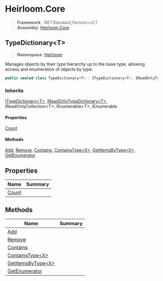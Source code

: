# Heirloom.Core

> **Framework**: .NETStandard,Version=v2.1  
> **Assembly**: [Heirloom.Core][0]  

## TypeDictionary\<T>

> **Namespace**: [Heirloom][0]  

Manages objects by their type hierarchy up to the base type, allowing access and enumeration of objects by type.

```cs
public sealed class TypeDictionary<T> : ITypeDictionary<T>, IReadOnlyTypeDictionary<T>, IReadOnlyCollection<T>, IEnumerable<T>, IEnumerable
```

### Inherits

[ITypeDictionary\<T>][1], [IReadOnlyTypeDictionary\<T>][2], IReadOnlyCollection\<T>, IEnumerable\<T>, IEnumerable

#### Properties

[Count][3]

#### Methods

[Add][4], [Remove][5], [Contains][6], [ContainsType\<X>][7], [GetItemsByType\<X>][8], [GetEnumerator][9]

## Properties

| Name       | Summary |
|------------|---------|
| [Count][3] |         |

## Methods

| Name                    | Summary |
|-------------------------|---------|
| [Add][4]                |         |
| [Remove][5]             |         |
| [Contains][6]           |         |
| [ContainsType\<X>][7]   |         |
| [GetItemsByType\<X>][8] |         |
| [GetEnumerator][9]      |         |

[0]: ../Heirloom.Core.md
[1]: Heirloom.ITypeDictionary[T].md
[2]: Heirloom.IReadOnlyTypeDictionary[T].md
[3]: Heirloom.TypeDictionary[T].Count.md
[4]: Heirloom.TypeDictionary[T].Add.md
[5]: Heirloom.TypeDictionary[T].Remove.md
[6]: Heirloom.TypeDictionary[T].Contains.md
[7]: Heirloom.TypeDictionary[T].ContainsType[X].md
[8]: Heirloom.TypeDictionary[T].GetItemsByType[X].md
[9]: Heirloom.TypeDictionary[T].GetEnumerator.md
